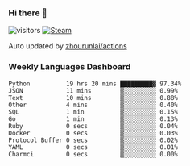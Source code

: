 ### Hi there 👋

![visitors](https://visitor-badge.glitch.me/badge?page_id=zhourunlai)
[![Steam](https://img.shields.io/badge/dynamic/json?label=Steam&query=%24.data.totalSubs&url=https%3A%2F%2Fapi.spencerwoo.com%2Fsubstats%2F%3Fsource%3DsteamGames%26queryKey%3D76561198285156854&suffix=%20Games&logo=steam&labelColor=134375&color=0b1a37&longCache=true)](http://steamcommunity.com/profiles/76561198285156854)

Auto updated by <a href="https://github.com/zhourunlai/zhourunlai/actions" target="_blank">zhourunlai/actions</a>

### Weekly Languages Dashboard

<!--PART:wakatime-->
```text
Python          19 hrs 20 mins █████████▓ 97.34%
JSON            11 mins        ▒░░░░░░░░░ 0.99%
Text            10 mins        ▒░░░░░░░░░ 0.88%
Other           4 mins         ▒░░░░░░░░░ 0.40%
SQL             1 min          ▒░░░░░░░░░ 0.15%
Go              1 min          ▒░░░░░░░░░ 0.13%
Ruby            0 secs         ▒░░░░░░░░░ 0.04%
Docker          0 secs         ▒░░░░░░░░░ 0.03%
Protocol Buffer 0 secs         ▒░░░░░░░░░ 0.02%
YAML            0 secs         ▒░░░░░░░░░ 0.01%
Charmci         0 secs         ▒░░░░░░░░░ 0.00%
```
<!--PART:wakatime-->
